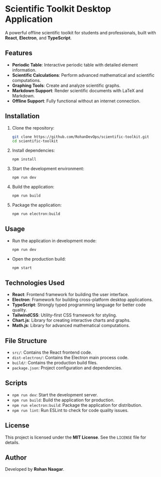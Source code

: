 
# Scientific Toolkit Desktop Application

A powerful offline scientific toolkit for students and professionals, built with **React**, **Electron**, and **TypeScript**.

## Features

- **Periodic Table**: Interactive periodic table with detailed element information.
- **Scientific Calculations**: Perform advanced mathematical and scientific computations.
- **Graphing Tools**: Create and analyze scientific graphs.
- **Markdown Support**: Render scientific documents with LaTeX and Markdown.
- **Offline Support**: Fully functional without an internet connection.

## Installation

1. Clone the repository:
   ```bash
   git clone https://github.com/RohanDevOps/scientific-toolkit.git
   cd scientific-toolkit
   

2. Install dependencies:
   ```bash
   npm install
   ```

3. Start the development environment:
   ```bash
   npm run dev
   ```

4. Build the application:
   ```bash
   npm run build
   ```

5. Package the application:
   ```bash
   npm run electron:build
   ```

## Usage

- Run the application in development mode:
  ```bash
  npm run dev
  ```

- Open the production build:
  ```bash
  npm start
  ```

## Technologies Used

- **React**: Frontend framework for building the user interface.
- **Electron**: Framework for building cross-platform desktop applications.
- **TypeScript**: Strongly typed programming language for better code quality.
- **TailwindCSS**: Utility-first CSS framework for styling.
- **Chart.js**: Library for creating interactive charts and graphs.
- **Math.js**: Library for advanced mathematical computations.

## File Structure

- `src/`: Contains the React frontend code.
- `dist-electron/`: Contains the Electron main process code.
- `build/`: Contains the production build files.
- `package.json`: Project configuration and dependencies.

## Scripts

- `npm run dev`: Start the development server.
- `npm run build`: Build the application for production.
- `npm run electron:build`: Package the application for distribution.
- `npm run lint`: Run ESLint to check for code quality issues.

## License

This project is licensed under the **MIT License**. See the `LICENSE` file for details.

## Author

Developed by **Rohan Naagar**.

